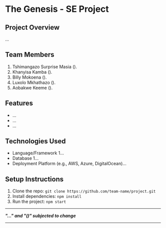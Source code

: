 # The Genesis - SE Project

## Project Overview
...

## Team Members
1. Tshimangazo Surprise Masia ().
2. Khanyisa Kamba ().
3. Billy Mokoena ().
4. Luxolo Mkhathazo ().
5. Aobakwe Keeme ().
   
## Features
- ...
- ...
- ...
## Technologies Used
- Language/Framework 1... 
- Database 1...
- Deployment Platform (e.g., AWS, Azure, DigitalOcean)...
  
## Setup Instructions
1. Clone the repo: `git clone https://github.com/team-name/project.git`
2. Install dependencies: `npm install`
3. Run the project: `npm start` 

<hr>
<b><i>"..." and "()" subjected to change</i></b>
<hr>
